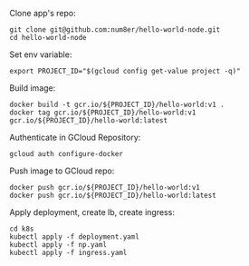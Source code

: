 Clone app's repo:
```
git clone git@github.com:num8er/hello-world-node.git
cd hello-world-node
```

Set env variable:
```
export PROJECT_ID="$(gcloud config get-value project -q)"
```

Build image:
```
docker build -t gcr.io/${PROJECT_ID}/hello-world:v1 .
docker tag gcr.io/${PROJECT_ID}/hello-world:v1 gcr.io/${PROJECT_ID}/hello-world:latest
```

Authenticate in GCloud Repository:
```
gcloud auth configure-docker
```

Push image to GCloud repo:
```
docker push gcr.io/${PROJECT_ID}/hello-world:v1
docker push gcr.io/${PROJECT_ID}/hello-world:latest
```

Apply deployment, create lb, create ingress:
```
cd k8s
kubectl apply -f deployment.yaml
kubectl apply -f np.yaml
kubectl apply -f ingress.yaml
```
